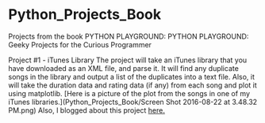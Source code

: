 # Python_Projects_Book
Projects from the book PYTHON PLAYGROUND: PYTHON PLAYGROUND: Geeky Projects for the Curious Programmer

Project #1 - iTunes Library
The project will take an iTunes library that you have downloaded as an XML file, and parse it. It will find any duplicate songs in the library and output a list of the duplicates into a text file. Also, it will take the duration data and rating data (if any) from each song and plot it using matplotlib. [Here is a picture of the plot from the songs in one of my iTunes libraries.](Python_Projects_Book/Screen Shot 2016-08-22 at 3.48.32 PM.png) Also, I blogged about this project [here.](https://michdcode.com/2016/08/22/the-prettiest-data/)
